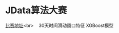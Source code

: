 JData算法大赛
======
[比赛地址](http://www.datafountain.cn/projects/jdata/)\<br>
    30天时间滑动窗口特征
    XGBoost模型
